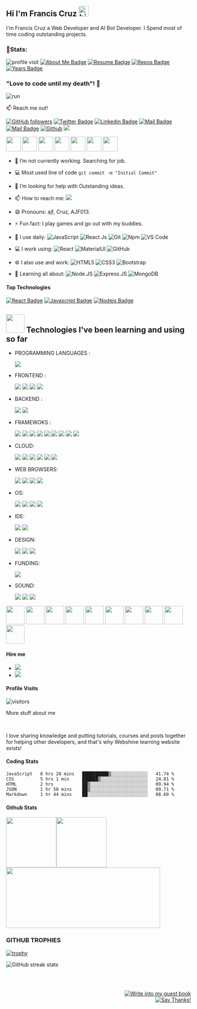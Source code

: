 ## Hi I'm Francis Cruz <img src="https://user-images.githubusercontent.com/1303154/88677602-1635ba80-d120-11ea-84d8-d263ba5fc3c0.gif" width="28px" alt="hi">

I'm Francis Cruz a Web Developer and AI Bot Developer. I Spend most of time coding outstanding projects.

### 👦Stats:
<div align="left">

![profile visit](https://komarev.com/ghpvc/?username=ajf013) [![About Me Badge](https://img.shields.io/badge/-about.me-white?style=for-the-badge&logo=about.me&logoColor=00a98f&link=https://github.com/ajf013/ajf013/blob/master/README.md)](https://github.com/ajf013/ajf013/blob/master/README.md) [![Resume Badge](https://img.shields.io/badge/-resume-white?style=for-the-badge&logo=google-scholar&logoColor=ff7102&link=https://www.goodcv.com/cv/b412100c4b4cf25d2e3a3c35c4430289)](https://www.goodcv.com/cv/b412100c4b4cf25d2e3a3c35c4430289)
[![Repos Badge](https://badges.pufler.dev/repos/ajf013)](https://badges.pufler.dev) [![Years Badge](https://badges.pufler.dev/years/ajf013)](https://badges.pufler.dev)



### "Love to code until my death"! 👋
![run](https://media.giphy.com/media/1337mjZhdNJWSY/giphy.gif)

:mailbox: Reach me out!

[![GitHub followers](https://img.shields.io/github/followers/ajf013?style=social)](https://www.github.com/ajf013)
[![Twitter Badge](https://img.shields.io/badge/-@Freakcruzmma-1ca0f1?style=flat&labelColor=1ca0f1&logo=twitter&logoColor=white&link=https://twitter.com/Freakcruzmma)](https://twitter.com/Freakcruzmma) 
[![Linkedin Badge](https://img.shields.io/badge/-ajf013-0e76a8?style=flat&labelColor=0e76a8&logo=linkedin&logoColor=white)](https://www.linkedin.com/in/ajf013-francis-cruz/) 
[![Mail Badge](https://img.shields.io/badge/-@its_me_ajf013-e84393?style=flat&labelColor=e84393&logo=instagram&logoColor=white)](https://www.instagram.com/its_me_ajf013/) 
[![Mail Badge](https://img.shields.io/badge/-AJF013-c0392b?style=flat&labelColor=c0392b&logo=gmail&logoColor=white)](mailto:cruzmma2021@gmail.com)
[![Github](https://img.shields.io/github/followers/ajf013?label=Follow&style=social)](https://github.com/ajf013)
<a href="https://franciscruz.netlify.app/"><img src="https://img.shields.io/website?down_color=lightgrey&down_message=down&up_color=%231e90ff&up_message=live&url=https%3A%2F%2Ffranciscruz.netlify.app/%2F" /></a> <br />

 <a href="https://www.linkedin.com/in/ajf013-francis-cruz/"><img src="https://github.com/ashutosh1919/ashutosh1919/blob/master/logos/linkedin.png" width="40" /></a>
<a href="https://www.youtube.com/c/MMAEntertainment"><img src="https://github.com/ashutosh1919/ashutosh1919/blob/master/logos/youtube-logo.png" width="40" /></a>
<a href="https://github.com/ajf013"><img src="https://github.com/ashutosh1919/ashutosh1919/blob/master/logos/github-logo.png" width="40" /></a>
<a href="https://www.facebook.com/francis.lashly/"><img src="https://github.com/ashutosh1919/ashutosh1919/blob/master/logos/facebook.png" width="40" /></a>
<a href="mailto:cruzmma2021@gmail.com"><img src="https://github.com/ashutosh1919/ashutosh1919/blob/master/logos/google-plus.png" width="40" /></a>
<a href="https://twitter.com/Itsme_Ajf013"><img src="https://github.com/ashutosh1919/ashutosh1919/blob/master/logos/twitter.png" width="40" /></a>
<a href="https://www.instagram.com/its_me_ajf013/"><img src="https://github.com/ashutosh1919/ashutosh1919/blob/master/logos/instagram.png" width="40" /></a>



<!-- TODO: Add last video link -->

- 🔭 I’m not currently working. Searching for job.
- :computer: Most used line of code `git commit -m "Initial Commit"`
- 🤔 I’m looking for help with Outstanding ideas.
- 📫 How to reach me: <a href="mailto:cruzmma2021@gamil.com"><img src="https://img.shields.io/badge/-cruzmma2021@gmail.com-D14836?style=flat-square&logo=Gmail&logoColor=white"/></a>
- 😄 Pronouns: ajf, Cruz, AJF013.
- ⚡ Fun fact: I play games and go out with my buddies.

- 🚀 I use daily:
  ![JavaScript](https://img.shields.io/badge/-JavaScript-black?style=plastic&logo=javascript)
  ![React Js](https://img.shields.io/badge/-React-black?style=plastic&logo=react)
  ![Git](https://img.shields.io/badge/-Git-black?style=plastic&logo=git)
  ![Npm](https://img.shields.io/badge/-Npm-black?style=plastic&logo=npm)
  ![VS Code](https://img.shields.io/badge/-VS%20Code-007ACC?style=plastic&logo=visual-studio-code)

- 💻 I work using:
  ![React](https://img.shields.io/badge/-React-3b2e5a?style=plastic&logo=react)
  ![MaterialUI](https://img.shields.io/badge/-MatrialUI-0081CB?style=plastic&logo=material-UI)
  ![GitHub](https://img.shields.io/badge/-GitHub-181717?style=plastic&logo=github)

- ⚙️ I also use and work: 
  ![HTML5](https://img.shields.io/badge/-HTML5-E34F26?style=plastic&logo=html5&logoColor=white)
  ![CSS3](https://img.shields.io/badge/-CSS3-1572B6?style=plastic&logo=css3)
  ![Bootstrap](https://img.shields.io/badge/-Bootstrap-563D7C?style=plastic&logo=bootstrap)
- 🌱 Learning all about:
  ![Node.JS](https://img.shields.io/badge/-Node.JS-black?style=plastic&logo=Node.js) ![Express.JS](https://img.shields.io/badge/-Express.JS-c7b198?style=plastic&logo=Express.JS) 
  ![MongoDB](https://img.shields.io/badge/-MongoDB-black?style=plastic&logo=mongodb)

#### Top Technologies

<!-- TODO: Make technologies links takes you to repositories -->

[![React Badge](https://img.shields.io/badge/-React-61DBFB?style=for-the-badge&labelColor=black&logo=react&logoColor=61DBFB)](#) [![Javascript Badge](https://img.shields.io/badge/-Javascript-F0DB4F?style=for-the-badge&labelColor=black&logo=javascript&logoColor=F0DB4F)](#) [![Nodejs Badge](https://img.shields.io/badge/-Nodejs-3C873A?style=for-the-badge&labelColor=black&logo=node.js&logoColor=3C873A)](#) 

## <img src="https://media.giphy.com/media/WUlplcMpOCEmTGBtBW/giphy.gif" width="50"> Technologies I've been learning and using so far

- PROGRAMMING LANGUAGES : <br />
  
   <img src="https://img.shields.io/badge/JavaScript-F7DF1E?style=for-the-badge&logo=javascript&logoColor=black" />

- FRONTEND : <br />
  
   <img src="https://img.shields.io/badge/HTML-239120?style=for-the-badge&logo=html5&logoColor=white" />
   <img src="https://img.shields.io/badge/HTML5-E34F26?style=for-the-badge&logo=html5&logoColor=white" /> 
   <img src="https://img.shields.io/badge/CSS-239120?&style=for-the-badge&logo=css3&logoColor=white" />
   <img src="https://img.shields.io/badge/CSS3-1572B6?style=for-the-badge&logo=css3&logoColor=white" />
  
- BACKEND : <br />
  
   <img src="https://img.shields.io/badge/MongoDB-4EA94B?style=for-the-badge&logo=mongodb&logoColor=white" />
   <img src="https://img.shields.io/badge/MariaDB-003545?style=for-the-badge&logo=mariadb&logoColor=white" />
  
 - FRAMEWOKS : <br />
  
    <img src="https://img.shields.io/badge/React-20232A?style=for-the-badge&logo=react&logoColor=61DAFB" />
    <img src="https://img.shields.io/badge/React_Router-CA4245?style=for-the-badge&logo=react-router&logoColor=white" />
    <img src="https://img.shields.io/badge/Node.js-43853D?style=for-the-badge&logo=node-dot-js&logoColor=white" />
    <img src= "https://img.shields.io/badge/npm-CB3837?style=for-the-badge&logo=npm&logoColor=white" />
    <img src ="https://img.shields.io/badge/Yarn-2C8EBB?style=for-the-badge&logo=yarn&logoColor=white" />
    <img src ="https://img.shields.io/badge/Git-F05032?style=for-the-badge&logo=git&logoColor=white" />
    <img src = "https://img.shields.io/badge/Express.js-000000?style=for-the-badge&logo=express&logoColor=white" />
    <img src="https://img.shields.io/badge/Markdown-000000?style=for-the-badge&logo=markdown&logoColor=white" />
    <img src="https://img.shields.io/badge/Bootstrap-563D7C?style=for-the-badge&logo=bootstrap&logoColor=white" />
  
- CLOUD: <br />
  
    <img src="https://img.shields.io/badge/microsoft%20azure-0089D6?style=for-the-badge&logo=microsoft-azure&logoColor=white" />
    <img src="https://img.shields.io/badge/Amazon_AWS-232F3E?style=for-the-badge&logo=amazon-aws&logoColor=white" />
    <img src="https://img.shields.io/badge/Google_Cloud-4285F4?style=for-the-badge&logo=google-cloud&logoColor=white" />
    <img src="https://img.shields.io/badge/Heroku-430098?style=for-the-badge&logo=heroku&logoColor=white" />
    <img src="https://img.shields.io/badge/Netlify-00C7B7?style=for-the-badge&logo=netlify&logoColor=white" />
    <img src="https://img.shields.io/badge/firebase-ffca28?style=for-the-badge&logo=firebase&logoColor=black" />
  
 - WEB BROWSERS: <br />
  
    <img src="https://img.shields.io/badge/Google_chrome-4285F4?style=for-the-badge&logo=Google-chrome&logoColor=white" />
    <img src="https://img.shields.io/badge/Firefox_Browser-FF7139?style=for-the-badge&logo=Firefox-Browser&logoColor=white" />
    <img src=" 	https://img.shields.io/badge/Microsoft_Edge-0078D7?style=for-the-badge&logo=Microsoft-edge&logoColor=white" />
    <img src="https://img.shields.io/badge/Brave-FF1B2D?style=for-the-badge&logo=Brave&logoColor=white" />
  
- OS: <br />
  
    <img src="https://img.shields.io/badge/Windows-0078D6?style=for-the-badge&logo=windows&logoColor=white" />
    <img src="https://img.shields.io/badge/Ubuntu-E95420?style=for-the-badge&logo=ubuntu&logoColor=white" />
    <img src="https://img.shields.io/badge/Windows_XP-003399?style=for-the-badge&logo=windows-xp&logoColor=white" />
    <img src="https://img.shields.io/badge/Android-3DDC84?style=for-the-badge&logo=android&logoColor=white" />
  
- IDE: <br />
  
    <img src="https://img.shields.io/badge/Visual_Studio_Code-0078D4?style=for-the-badge&logo=visual%20studio%20code&logoColor=white" />
    <img src="https://img.shields.io/badge/Atom-66595C?style=for-the-badge&logo=Atom&logoColor=white" />
    
 - DESIGN: <br />
  
    <img src="https://img.shields.io/badge/Adobe%20Illustrator-FF9A00?style=for-the-badge&logo=adobe%20illustrator&logoColor=white" />
    <img src="https://img.shields.io/badge/Adobe%20Photoshop-31A8FF?style=for-the-badge&logo=Adobe%20Photoshop&logoColor=black" />
    <img src="https://img.shields.io/badge/Canva-%2300C4CC.svg?&style=for-the-badge&logo=Canva&logoColor=white" />
  
 - FUNDING: <br />
  
    <img src ="https://img.shields.io/badge/Buy_Me_A_Coffee-FFDD00?style=for-the-badge&logo=buy-me-a-coffee&logoColor=black" />
  
 - SOUND: <br />
  
    <img src="https://img.shields.io/badge/Spotify-1ED760?&style=for-the-badge&logo=spotify&logoColor=white" />
    <img src="https://img.shields.io/badge/YouTube_Music-FF0000?style=for-the-badge&logo=youtube-music&logoColor=white" />
    <img src="https://img.shields.io/badge/SoundCloud-FF3300?style=for-the-badge&logo=soundcloud&logoColor=white" />
 
<code><img height="50" src="https://www.vectorlogo.zone/logos/mongodb/mongodb-ar21.svg"></code>
<code><img height="50" src="https://www.vectorlogo.zone/logos/expressjs/expressjs-ar21.svg"></code>
<code><img height="50" src="https://www.vectorlogo.zone/logos/reactjs/reactjs-ar21.svg"></code>
<code><img height="50" src="https://www.vectorlogo.zone/logos/nodejs/nodejs-horizontal.svg"></code>
<code><img height="50" src="https://www.vectorlogo.zone/logos/socketio/socketio-ar21.svg"></code>
<code><img height="50" src="https://www.vectorlogo.zone/logos/github/github-ar21.svg"></code>
<code><img height="50" src="https://www.vectorlogo.zone/logos/getbootstrap/getbootstrap-ar21.svg"></code>
<code><img height="50" src="https://www.vectorlogo.zone/logos/heroku/heroku-ar21.svg"></code>
<code><img height="50" src="https://www.vectorlogo.zone/logos/netlify/netlify-ar21.svg"></code>
<code><img height="50" src="https://www.vectorlogo.zone/logos/firebase/firebase-ar21.svg"></code>

#### Hire me
- <a href="https://www.goodcv.com/cv/b412100c4b4cf25d2e3a3c35c4430289"><img src="https://img.shields.io/badge/-Resume-3423A6?style=flat-square&logo=Google-Chrome&logoColor=white"/></a>
- <a href="mailto:cruzmma2021@gamil.com"><img src="https://img.shields.io/badge/-cruzmma2021@gmail.com-D14836?style=flat-square&logo=Gmail&logoColor=white"/></a>


#### Profile Visits 

![visitors](https://visitor-badge.glitch.me/badge?page_id=ajf013.ajf013)

More stuff about me

<br >

I love sharing knowledge and putting tutorials, courses and posts together for helping other developers, and that's why Webshine learning website exists!

#### Coding Stats

<!--START_SECTION:waka-->
```text
JavaScript   8 hrs 28 mins   ██████████▒░░░░░░░░░░░░░░   41.74 % 
CSS          5 hrs 1 min     ██████▒░░░░░░░░░░░░░░░░░░   24.81 % 
HTML         2 hrs           ██▒░░░░░░░░░░░░░░░░░░░░░░   09.94 % 
JSON         1 hr 58 mins    ██▒░░░░░░░░░░░░░░░░░░░░░░   09.71 % 
Markdown     1 hr 44 mins    ██░░░░░░░░░░░░░░░░░░░░░░░   08.60 % 
```
<!--END_SECTION:waka-->

#### Github Stats 
<img height="137px" src="https://github-readme-stats.vercel.app/api?username=ajf013&hide_title=true&hide_border=true&show_icons=true&include_all_commits=true&count_private=true&line_height=21&text_color=000&icon_color=000&bg_color=0,ea6161,ffc64d,fffc4d,52fa5a&theme=graywhite" /><!-- wi*quL3fcV --><img height="137px" src="https://github-readme-stats.vercel.app/api/top-langs/?username=ajf013&hide=html&hide_title=true&hide_border=true&layout=compact&langs_count=6&exclude_repo=comp426,Redventures-Movie-Quotes&text_color=000&icon_color=fff&bg_color=0,52fa5a,4dfcff,c64dff&theme=graywhite" /></a><img src ="https://activity-graph.herokuapp.com/graph?username=ajf013&bg_color=ffffff&color=6600ff&line=0400ff&point=03d3d&area=true&hide_border=true" width="420" height="165" >


### GITHUB TROPHIES
[![trophy](https://github-profile-trophy.vercel.app/?username=ajf013)](https://github.com/ryo-ma/github-profile-trophy)<br>


![GitHub streak stats](https://github-readme-streak-stats.herokuapp.com/?user=ajf013)  

<div align="right">
<br/>
<br/>  

[![Write into my guest book](https://img.shields.io/badge/-___%20%F0%9F%96%8B%20Write%20into%20my%20guest%20book-red?style=flat-round)](https://github.com/ajf013/ajf013/issues/new?template=Guestbook_entry.md&title=Adding+<username>+to+guestbook)
<br/>
[![Say Thanks!](https://img.shields.io/badge/Say%20Thanks-!-1EAEDB.svg)](https://saythanks.io/to/jeni13franc@gmail.com)

</div>
